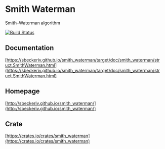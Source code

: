 # Smith Waterman
Smith–Waterman algorithm

[![Build
Status](https://travis-ci.org/sbeckeriv/smith_waterman.svg?branch=master)](https://travis-ci.org/sbeckeriv/smith_waterman)

## Documentation
[https://sbeckeriv.github.io/smith_waterman/target/doc/smith_waterman/struct.SmithWaterman.html](https://sbeckeriv.github.io/smith_waterman/target/doc/smith_waterman/struct.SmithWaterman.html)


## Homepage
[http://sbeckeriv.github.io/smith_waterman/](http://sbeckeriv.github.io/smith_waterman/)


## Crate
[https://crates.io/crates/smith_waterman](https://crates.io/crates/smith_waterman)

